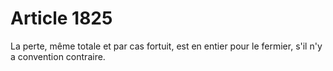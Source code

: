 # Article 1825

La perte, même totale et par cas fortuit, est en entier pour le fermier, s'il n'y a convention contraire.
